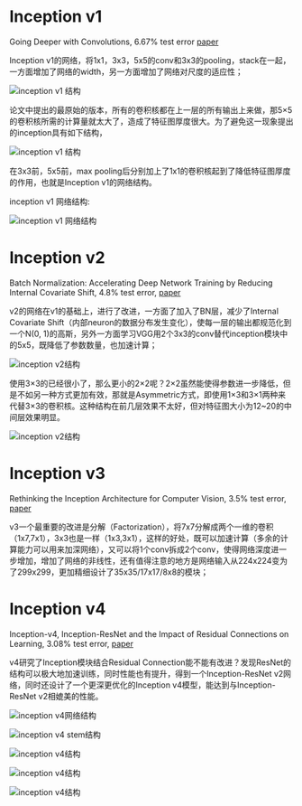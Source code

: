 # Inception v1
Going Deeper with Convolutions, 6.67% test error [paper](https://arxiv.org/pdf/1409.4842.pdf)

Inception v1的网络，将1x1，3x3，5x5的conv和3x3的pooling，stack在一起，一方面增加了网络的width，另一方面增加了网络对尺度的适应性；

![inception v1 结构](https://github.com/shaoxq/projects/blob/master/figs/inception-v1-1.png?raw=true)

论文中提出的最原始的版本，所有的卷积核都在上一层的所有输出上来做，那5×5的卷积核所需的计算量就太大了，造成了特征图厚度很大。为了避免这一现象提出的inception具有如下结构，

![inception v1 结构](https://github.com/shaoxq/projects/blob/master/figs/inception-v1-2.png?raw=true)

在3x3前，5x5前，max pooling后分别加上了1x1的卷积核起到了降低特征图厚度的作用，也就是Inception v1的网络结构。

inception v1 网络结构:

![inception v1 网络结构](https://github.com/shaoxq/projects/blob/master/figs/inception-v1.jpg?raw=true)

# Inception v2
Batch Normalization: Accelerating Deep Network Training by Reducing Internal Covariate Shift, 4.8% test error, [paper](https://arxiv.org/pdf/1502.03167.pdf)

v2的网络在v1的基础上，进行了改进，一方面了加入了BN层，减少了Internal Covariate Shift（内部neuron的数据分布发生变化），使每一层的输出都规范化到一个N(0, 1)的高斯，另外一方面学习VGG用2个3x3的conv替代inception模块中的5x5，既降低了参数数量，也加速计算；

![inception v2结构](https://github.com/shaoxq/projects/blob/master/figs/inception-v2-1.png?raw=true)

使用3×3的已经很小了，那么更小的2×2呢？2×2虽然能使得参数进一步降低，但是不如另一种方式更加有效，那就是Asymmetric方式，即使用1×3和3×1两种来代替3×3的卷积核。这种结构在前几层效果不太好，但对特征图大小为12~20的中间层效果明显。 

![inception v2结构](https://github.com/shaoxq/projects/blob/master/figs/inception-v2-2.png?raw=true)

# Inception v3
Rethinking the Inception Architecture for Computer Vision, 3.5% test error,  [paper](https://arxiv.org/pdf/1512.00567.pdf)

v3一个最重要的改进是分解（Factorization），将7x7分解成两个一维的卷积（1x7,7x1），3x3也是一样（1x3,3x1），这样的好处，既可以加速计算（多余的计算能力可以用来加深网络），又可以将1个conv拆成2个conv，使得网络深度进一步增加，增加了网络的非线性，还有值得注意的地方是网络输入从224x224变为了299x299，更加精细设计了35x35/17x17/8x8的模块；

# Inception v4
Inception-v4, Inception-ResNet and the Impact of Residual Connections on Learning, 3.08% test error, [paper](https://arxiv.org/pdf/1602.07261.pdf)

v4研究了Inception模块结合Residual Connection能不能有改进？发现ResNet的结构可以极大地加速训练，同时性能也有提升，得到一个Inception-ResNet v2网络，同时还设计了一个更深更优化的Inception v4模型，能达到与Inception-ResNet v2相媲美的性能。


![inception v4网络结构](https://github.com/shaoxq/projects/blob/master/figs/inception-v4.png?raw=true)

![inception v4 stem结构](https://github.com/shaoxq/projects/blob/master/figs/inception-v4-1.png?raw=true)

![inception v4结构](https://github.com/shaoxq/projects/blob/master/figs/inception-v3-1.png?raw=true)

![inception v4结构](https://github.com/shaoxq/projects/blob/master/figs/inception-v3-2.png?raw=true)

![inception v4结构](https://github.com/shaoxq/projects/blob/master/figs/inception-v3-3.png?raw=true)

